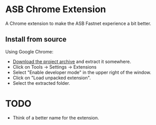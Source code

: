 ASB Chrome Extension
========

A Chrome extension to make the ASB Fastnet experience a bit better.


Install from source
--------

Using Google Chrome:
* [Download the project archive](https://github.com/Maluen/Backbone-Debugger/archive/master.zip) and extract it somewhere.
* Click on Tools -> Settings -> Extensions
* Select "Enable developer mode" in the upper right of the window.
* Click on "Load unpacked extension".
* Select the extracted folder.



TODO
=========
  - Think of a better name for the extension.
